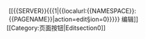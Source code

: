 <div class="editsection plainlinks" style="float:right;margin-left:5px;"><nowiki>[</nowiki>[{{SERVER}}{{{1|{{localurl:{{NAMESPACE}}:{{PAGENAME}}|action=edit&section=0}}}}} 编辑]<nowiki>]</nowiki></div>
<noinclude>[[Category:页面按钮|Editsection0]]</noinclude>